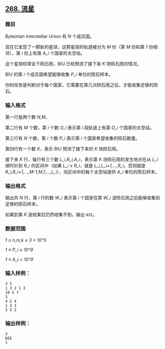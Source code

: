 ## [268. 流星](https://www.acwing.com/problem/content/270/)

### 题目

Byteotian Interstellar Union 有 *N* 个成员国。

现在它发现了一颗新的星球，这颗星球的轨道被分为 *M* 份（第 *M* 份和第 *1* 份相邻），第 *i* 份上有第 *A_i* 个国家的太空站。

这个星球经常会下陨石雨，BIU 已经预测了接下来 *K* 场陨石雨的情况。

BIU 的第 *i* 个成员国希望能够收集 *P_i* 单位的陨石样本。

你的任务是判断对于每个国家，它需要在第几次陨石雨之后，才能收集足够的陨石。

### 输入格式

第一行是两个数 *N,M*。

第二行有 *M* 个数，第 *i* 个数 *O_i* 表示第 *i* 段轨道上有第 *O_i* 个国家的太空站。

第三行有 *N* 个数，第 *i* 个数 *P_i* 表示第 *i* 个国家希望收集的陨石数量。

第四行有一个数 *K*，表示 BIU 预测了接下来的 *K* 场陨石雨。

接下来 *K* 行，每行有三个数 *L_i,R_i,A_i*，表示第 *K* 场陨石雨的发生地点在从 *L_i* 顺时针到 *R_i* 的区间中（如果 *L_i ≤ R_i*，就是 *L_i,L_i+1,…,R_i*，否则就是 *R_i,R_i+1,…,M-1,M,1,…,L_i*），向区间中的每个太空站提供 *A_i* 单位的陨石样本。

### 输出格式

输出共 *N* 行，第 *i* 行的数 *W_i* 表示第 *i* 个国家在第 *W_i* 波陨石雨之后能够收集到足够的陨石样本。

如果到第 *K* 波结束后仍然收集不到，输出 `NIE`。

### 数据范围

*1 ≤ n,m,k ≤ 3 × 10^5*

*1 ≤ P_i ≤ 10^9*

*1 ≤ A_i < 10^9*

### 输入样例：

```
3 5
1 3 2 1 3
10 5 7
3
4 2 4
1 3 1
3 5 2
```

### 输出样例：

```
3
NIE
1
```
